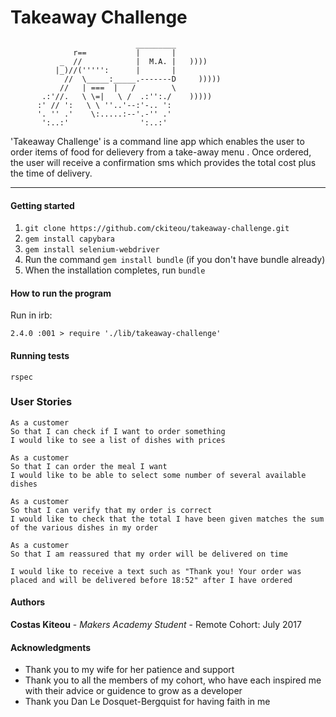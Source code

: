 Takeaway Challenge
==================
```
                            _________
              r==           |       |
           _  //            |  M.A. |   ))))
          |_)//(''''':      |       |
            //  \_____:_____.-------D     )))))
           //   | ===  |   /        \
       .:'//.   \ \=|   \ /  .:'':./    )))))
      :' // ':   \ \ ''..'--:'-.. ':
      '. '' .'    \:.....:--'.-'' .'
       ':..:'                ':..:'

 ```
'Takeaway Challenge' is a command line app which enables the user to order items of food for delievery from a take-away menu . Once ordered, the user will receive a confirmation sms which  provides the total cost plus the time of delivery.

---

#### Getting started ####

1. `git clone https://github.com/ckiteou/takeaway-challenge.git`
2. `gem install capybara`
3. `gem install selenium-webdriver`
2. Run the command `gem install bundle` (if you don't have bundle already)
3. When the installation completes, run `bundle`

#### How to run the program ####

Run in irb:

```
2.4.0 :001 > require './lib/takeaway-challenge'
```
#### Running tests ####

`rspec`



### User Stories ###

```
As a customer
So that I can check if I want to order something
I would like to see a list of dishes with prices

As a customer
So that I can order the meal I want
I would like to be able to select some number of several available dishes

As a customer
So that I can verify that my order is correct
I would like to check that the total I have been given matches the sum of the various dishes in my order

As a customer
So that I am reassured that my order will be delivered on time

I would like to receive a text such as "Thank you! Your order was placed and will be delivered before 18:52" after I have ordered
```

#### Authors ####
**Costas Kiteou** - *Makers Academy Student* - Remote Cohort: July 2017

#### Acknowledgments ####
- Thank you to my wife for her patience and support
- Thank you to all the members of my cohort, who have each inspired me with their advice or guidence to grow as a developer
- Thank you Dan Le Dosquet-Bergquist for having faith in me
